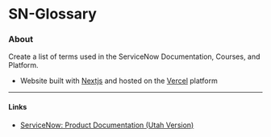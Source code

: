 # SN-Glossary

### About
Create a list of terms used in the ServiceNow Documentation, Courses, and Platform.

- Website built with [Nextjs](https://nextjs.org/docs) and hosted on the [Vercel](https://vercel.com/) platform

---
#### Links
- [ServiceNow: Product Documentation (Utah Version)](https://docs.servicenow.com/bundle/utah-product-directory/page/product-directory/reference/product-directory.html)
